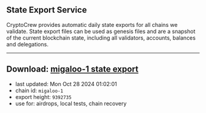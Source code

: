 ## State Export Service
CryptoCrew provides automatic daily state exports for all chains we validate. State export files can be used as genesis files and are a snapshot of the current blockchain state, including all validators, accounts, balances and delegations.

---
**Download: [migaloo-1 state export](https://dl-eu2.ccvalidators.com/SERVICE/migaloo/migaloo-1_export_9392735.json)**
---

- last updated: Mon Oct 28 2024 01:02:01
- chain id: `migaloo-1`
- export height: `9392735`
- use for: airdrops, local tests, chain recovery
